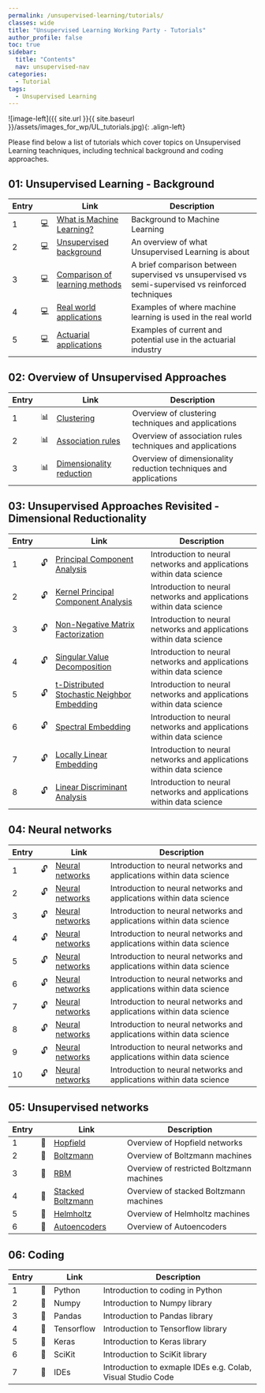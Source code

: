 ```yaml
---
permalink: /unsupervised-learning/tutorials/
classes: wide
title: "Unsupervised Learning Working Party - Tutorials"
author_profile: false
toc: true
sidebar:
  title: "Contents"
  nav: unsupervised-nav
categories:
  - Tutorial
tags:
  - Unsupervised Learning
---
```



![image-left]({{ site.url }}{{ site.baseurl }}/assets/images_for_wp/UL_tutorials.jpg){: .align-left}



Please find below a list of tutorials which cover topics on Unsupervised Learning teachniques, including technical background and coding approaches.

## 01: Unsupervised Learning - Background

| Entry|               |Link                          |Description                    |
| ---- | ------------- |----------------------------- |-------------------------------|
| 1    |:computer:     |[What is Machine Learning?](/unsupervised-learning/tutorial_whatIsML/)     |Background to Machine Learning |
| 2    |:computer:     |[Unsupervised background](/unsupervised-learning/tutorial_ULbackground/)       |An overview of what Unsupervised Learning is about |
| 3    |:computer:     |[Comparison of learning methods](/unsupervised-learning/tutorial_comparison/)      |A brief comparison between supervised vs unsupervised vs semi-supervised vs reinforced techniques|
| 4    |:computer:     |[Real world applications](/unsupervised-learning/tutorial_realApplications/)|Examples of where machine learning is used in the real world|
| 5    |:computer:     |[Actuarial applications](/unsupervised-learning/tutorial_actuarialApplications/)        |Examples of current and potential use in the actuarial industry|

## 02: Overview of Unsupervised Approaches

| Entry|               |Link                          |Description                    |
| -----| ------------- |----------------------------- |-------------------------------|
| 1    | :bar_chart:    |[Clustering](/unsupervised-learning/tutorial_clustering/)                                   |Overview of clustering techniques and applications                    |
| 2    | :bar_chart:   |[Association rules](/unsupervised-learning/tutorial_association_rules/)                      |Overview of association rules techniques and applications                    |
| 3    | :bar_chart:   |[Dimensionality reduction](/unsupervised-learning/tutorial_dimensionality_reduction/)        |Overview of dimensionality reduction techniques and applications                    |

## 03: Unsupervised Approaches Revisited - Dimensional Reductionality

| Entry|               |Link                          |Description                    |
| -----| ------------- |----------------------------- |-------------------------------|
| 1    | :unlock:      |[Principal Component Analysis](/unsupervised-learning/tutorial_dimensionality_reduction/)        |Introduction to neural networks and applications within data science                    |
| 2    | :unlock:      |[Kernel Principal Component Analysis](/unsupervised-learning/tutorial_dimensionality_reduction/)        |Introduction to neural networks and applications within data science                    |
| 3    | :unlock:      |[Non-Negative Matrix Factorization](/unsupervised-learning/tutorial_dimensionality_reduction/)        |Introduction to neural networks and applications within data science                    |
| 4    | :unlock:      |[Singular Value Decomposition](/unsupervised-learning/tutorial_dimensionality_reduction/)        |Introduction to neural networks and applications within data science                    |
| 5    | :unlock:      |[t-Distributed Stochastic Neighbor Embedding](/unsupervised-learning/tutorial_dimensionality_reduction/)        |Introduction to neural networks and applications within data science                    |
| 6    | :unlock:      |[Spectral Embedding](/unsupervised-learning/tutorial_dimensionality_reduction/)        |Introduction to neural networks and applications within data science                    |
| 7    | :unlock:      |[Locally Linear Embedding](/unsupervised-learning/tutorial_dimensionality_reduction/)        |Introduction to neural networks and applications within data science                    |
| 8    | :unlock:      |[Linear Discriminant Analysis](/unsupervised-learning/tutorial_dimensionality_reduction/)        |Introduction to neural networks and applications within data science                    |


## 04: Neural networks

| Entry|               |Link                          |Description                    |
| -----| ------------- |----------------------------- |-------------------------------|
| 1    | :unlock:      |[Neural networks](/unsupervised-learning/tutorial_neuralNetworks/)        |Introduction to neural networks and applications within data science                    |
| 2    | :unlock:      |[Neural networks](/unsupervised-learning/tutorial_neuralNetworks/)        |Introduction to neural networks and applications within data science                    |
| 3    | :unlock:      |[Neural networks](/unsupervised-learning/tutorial_neuralNetworks/)        |Introduction to neural networks and applications within data science                    |
| 4    | :unlock:      |[Neural networks](/unsupervised-learning/tutorial_neuralNetworks/)        |Introduction to neural networks and applications within data science                    |
| 5    | :unlock:      |[Neural networks](/unsupervised-learning/tutorial_neuralNetworks/)        |Introduction to neural networks and applications within data science                    |
| 6    | :unlock:      |[Neural networks](/unsupervised-learning/tutorial_neuralNetworks/)        |Introduction to neural networks and applications within data science                    |
| 7    | :unlock:      |[Neural networks](/unsupervised-learning/tutorial_neuralNetworks/)        |Introduction to neural networks and applications within data science                    |
| 8    | :unlock:      |[Neural networks](/unsupervised-learning/tutorial_neuralNetworks/)        |Introduction to neural networks and applications within data science                    |
| 9    | :unlock:      |[Neural networks](/unsupervised-learning/tutorial_neuralNetworks/)        |Introduction to neural networks and applications within data science                    |
| 10    | :unlock:      |[Neural networks](/unsupervised-learning/tutorial_neuralNetworks/)        |Introduction to neural networks and applications within data science                    |


## 05: Unsupervised networks

| Entry|               |Link                          |Description                    |
| -----| ------------- |----------------------------- |-------------------------------|
| 1    | :microscope:  |[Hopfield](/unsupervised-learning/tutorial_hopfield/)                      |Overview of Hopfield networks               |
| 2    | :microscope:  |[Boltzmann](/unsupervised-learning/tutorial_boltzmann/)                    |Overview of Boltzmann machines              |
| 3    | :microscope:  |[RBM](/unsupervised-learning/tutorial_restrictedBoltzmann/)                |Overview of restricted Boltzmann machines   |
| 4    | :microscope:  |[Stacked Boltzmann](/unsupervised-learning/tutorial_stackedBoltzmann/)     |Overview of stacked    Boltzmann machines   |
| 5    | :microscope:  |[Helmholtz](/unsupervised-learning/tutorial_helmholtz/)                    |Overview of Helmholtz machines             |
| 6    | :microscope:  |[Autoencoders](/unsupervised-learning/tutorial_autoencoders/)              |Overview of Autoencoders                    |

## 06: Coding

| Entry|               |Link                          |Description                    |
| -----| ------------- |----------------------------- |-------------------------------|
| 1    | :milky_way:  |Python                        |Introduction to coding in Python                    |
| 2    | :milky_way:  |Numpy                         |Introduction to Numpy library                    |
| 3    | :milky_way:  |Pandas                        |Introduction to Pandas library                    |
| 4    | :milky_way:  |Tensorflow                    |Introduction to Tensorflow library                    |
| 5    | :milky_way:  |Keras                         |Introduction to Keras library                    |
| 6    | :milky_way:  |SciKit                        |Introduction to SciKit library                     |
| 7    | :milky_way:  |IDEs                          |Introduction to exmaple IDEs e.g. Colab, Visual Studio Code|
